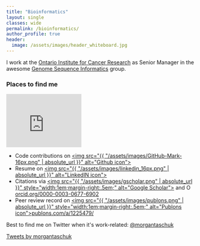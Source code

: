 ```yaml
---
title: "Bioinformatics"
layout: single
classes: wide
permalink: /bioinformatics/
author_profile: true
header:
  image: /assets/images/header_whiteboard.jpg
---
```


I work at the [Ontario Institute for Cancer Research](https://oicr.on.ca) as Senior Manager in the awesome
<a href="https://github.com/oicr-gsi" alt="OICR Genome Sequence Informatics group on Github">Genome Sequence Informatics</a>
group.

### Places to find me
<script type="text/javascript" src="https://platform.linkedin.com/badges/js/profile.js" async defer></script>
<span class="image left"></span>
<iframe class="image left" src="https://githubbadge.appspot.com/morgantaschuk?s=1" style="border: 0;height: 142px;width: 200px;overflow: hidden;" frameBorder="0"></iframe>

* Code contributions on <a href="https://github.com/morgantaschuk" alt="Github"><img src="{{ "/assets/images/GitHub-Mark-16px.png" | absolute_url }}" alt="Github icon"></a>
* Resume on <a href="https://ca.linkedin.com/in/morgantaschuk"><img src="{{ "/assets/images/linkedin_16px.png" | absolute_url }}" alt="LinkedIN icon"></a>
* Citations via <a href="https://scholar.google.ca/citations?user=8Q7rEwYAAAAJ&hl=en" style="vertical-align:top;"><img src="{{ "/assets/images/gscholar.png" | absolute_url }}" style="width:1em;margin-right:.5em;" alt="Google Scholar"></a> and <a href="https://orcid.org/0000-0003-0677-6902" target="orcid.widget" rel="noopener noreferrer" style="vertical-align:top;"><img src="https://orcid.org/sites/default/files/assets/images/orcid_16x16.png" style="width:1em;margin-right:.5em;" alt="ORCID iD icon">orcid.org/0000-0003-0677-6902</a>
* Peer review record on <a href="https://publons.com/a/1225479/" rel="noopener noreferrer" style="vertical-align:top;"><img src="{{ "/assets/images/publons.png" | absolute_url }}" style="width:1em;margin-right:.5em;" alt="Publons icon">publons.com/a/1225479/</a>

Best to find me on Twitter when it's work-related:
[@morgantaschuk](https://www.twitter.com/morgantaschuk)

<a class="twitter-timeline" data-link-color="#E95F28"
href="https://twitter.com/morgantaschuk?ref_src=twsrc%5Etfw">
Tweets by morgantaschuk</a>
<script async src="https://platform.twitter.com/widgets.js" charset="utf-8"></script>
